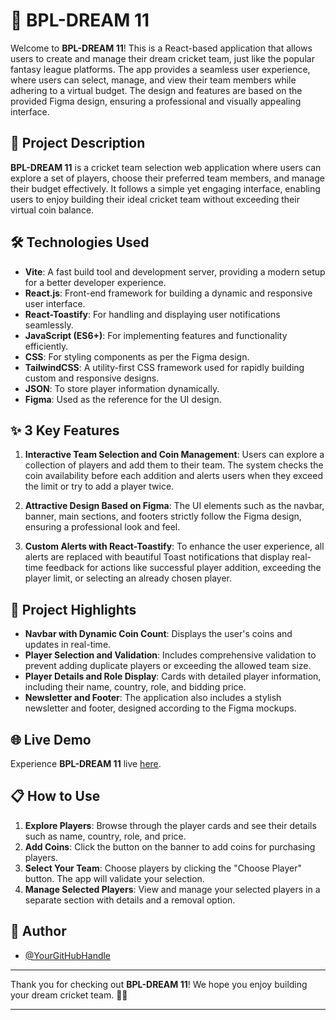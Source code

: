 # 🏏 BPL-DREAM 11

Welcome to **BPL-DREAM 11**! This is a React-based application that allows users to create and manage their dream cricket team, just like the popular fantasy league platforms. The app provides a seamless user experience, where users can select, manage, and view their team members while adhering to a virtual budget. The design and features are based on the provided Figma design, ensuring a professional and visually appealing interface.

## 📝 Project Description

**BPL-DREAM 11** is a cricket team selection web application where users can explore a set of players, choose their preferred team members, and manage their budget effectively. It follows a simple yet engaging interface, enabling users to enjoy building their ideal cricket team without exceeding their virtual coin balance.

## 🛠️ Technologies Used

- **Vite**: A fast build tool and development server, providing a modern setup for a better developer experience.
- **React.js**: Front-end framework for building a dynamic and responsive user interface.
- **React-Toastify**: For handling and displaying user notifications seamlessly.
- **JavaScript (ES6+)**: For implementing features and functionality efficiently.
- **CSS**: For styling components as per the Figma design.
- **TailwindCSS**: A utility-first CSS framework used for rapidly building custom and responsive designs.
- **JSON**: To store player information dynamically.
- **Figma**: Used as the reference for the UI design.


## ✨ 3 Key Features

1. **Interactive Team Selection and Coin Management**:
   Users can explore a collection of players and add them to their team. The system checks the coin availability before each addition and alerts users when they exceed the limit or try to add a player twice.

2. **Attractive Design Based on Figma**:
   The UI elements such as the navbar, banner, main sections, and footers strictly follow the Figma design, ensuring a professional look and feel.

3. **Custom Alerts with React-Toastify**:
   To enhance the user experience, all alerts are replaced with beautiful Toast notifications that display real-time feedback for actions like successful player addition, exceeding the player limit, or selecting an already chosen player.

## 📌 Project Highlights

- **Navbar with Dynamic Coin Count**: Displays the user's coins and updates in real-time.
- **Player Selection and Validation**: Includes comprehensive validation to prevent adding duplicate players or exceeding the allowed team size.
- **Player Details and Role Display**: Cards with detailed player information, including their name, country, role, and bidding price.
- **Newsletter and Footer**: The application also includes a stylish newsletter and footer, designed according to the Figma mockups.

## 🌐 Live Demo

Experience **BPL-DREAM 11** live [here](https://ultimate-dream-cricket-team.netlify.app/).

## 📋 How to Use

1. **Explore Players**: Browse through the player cards and see their details such as name, country, role, and price.
2. **Add Coins**: Click the button on the banner to add coins for purchasing players.
3. **Select Your Team**: Choose players by clicking the "Choose Player" button. The app will validate your selection.
4. **Manage Selected Players**: View and manage your selected players in a separate section with details and a removal option.

## 👤 Author

- [@YourGitHubHandle](https://github.com/MZahidKamal)

---

Thank you for checking out **BPL-DREAM 11**! We hope you enjoy building your dream cricket team. 🏏🎯

---
